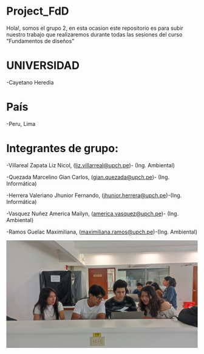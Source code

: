 # **Project_FdD**

Hola!, somos el grupo 2, en esta ocasion este repositorio es para subir nuestro trabajo que realizaremos durante todas las sesiones del curso "Fundamentos de diseños"

# UNIVERSIDAD
-Cayetano Heredia

# País
-Peru, Lima

# **Integrantes de grupo:**
-Villareal Zapata Liz Nicol,         (liz.villarreal@upch.pe)-  (Ing. Ambiental)

-Quezada Marcelino Gian Carlos,      (gian.quezada@upch.pe)-   (Ing. Informática)

-Herrera Valeriano Jhunior Fernando, (jhunior.herrera@upch.pe)-(Ing. Informática)

-Vasquez Nuñez America Mailyn,       (america.vasquez@upch.pe)-  (Ing. Ambiental)

-Ramos Guelac Maximiliana,           (maximiliana.ramos@upch.pe)-(Ing. Ambiental)

![Imagen del grupo](<Imagenes/Grupo 2.jpeg>)


